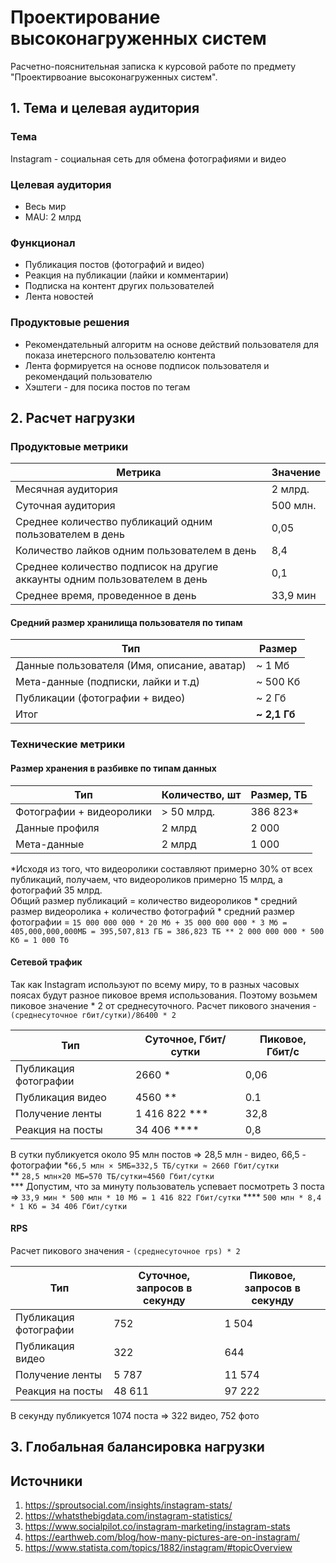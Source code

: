 # Проектирование высоконагруженных систем
Расчетно-пояснительная записка к курсовой работе по предмету "Проектирвоание высоконагруженных систем".  
## 1. Тема и целевая аудитория
### Тема
Instagram - социальная сеть для обмена фотографиями и видео
### Целевая аудитория
- Весь мир
- MAU: 2 млрд
### Функционал
- Публикация постов (фотографий и видео)
- Реакция на публикации (лайки и комментарии)
- Подписка на контент других пользователей
- Лента новостей
### Продуктовые решения
- Рекомендательный алгоритм на основе действий пользователя для показа инетерсного пользователю контента 
- Лента формируется на основе подписок пользователя и рекомендаций пользователю
- Хэштеги - для посика постов по тегам
## 2. Расчет нагрузки
### Продуктовые метрики
| Метрика                                                                   | Значение |
|---------------------------------------------------------------------------|----------|
| Месячная аудитория                                                        | 2 млрд.  |
| Суточная аудитория                                                        | 500 млн. |
| Среднее количество публикаций одним пользователем в день                  | 0,05     |
| Количество лайков одним пользователем в день                              | 8,4      |
| Среднее количество подписок на другие аккаунты одним пользователем в день | 0,1      |
| Среднее время, проведенное в день                                         | 33,9 мин |
#### Средний размер хранилища пользователя по типам
| Тип                                         | Размер       |
|---------------------------------------------|--------------|
| Данные пользователя (Имя, описание, аватар) | ~ 1 Мб       |
| Мета-данные (подписки, лайки и т.д)         | ~ 500 Кб     |
| Публикации (фотографии + видео)             | ~ 2 Гб       |
| Итог                                        | **~ 2,1 Гб** |
### Технические метрики
#### Размер хранения в разбивке по типам данных
| Тип                      | Количество, шт | Размер, ТБ |
|--------------------------|----------------|------------|
| Фотографии + видеоролики | > 50 млрд.     | 386 823*   |
| Данные профиля           | 2 млрд         | 2 000      |
| Мета-данные              | 2 млрд         | 1 000      |  

*Исходя из того, что видеоролики составляют примерно 30% от всех публикаций, получаем, что видеороликов примерно 15 млрд, а фотографий 35 млрд.   
Общий размер публикаций = количество видеороликов * средний размер видеоролика + количество фотографий * средний размер фотографии = `15 000 000 000 * 20 Мб + 35 000 000 000 * 3 Мб = 405,000,000,000МБ = 395,507,813 ГБ
= 386,823 ТБ
** 2 000 000 000 * 500 Kб = 1 000 Тб`
#### Сетевой трафик
Так как Instagram используют по всему миру, то в разных часовых поясах будут разное пиковое время использования. Поэтому возьмем пиковое значение * 2 от среднесуточного. 
Расчет пикового значения - `(среднесуточное гбит/сутки)/86400 * 2`

| Тип                   | Суточное, Гбит/сутки | Пиковое, Гбит/с |
|-----------------------|----------------------|-----------------|
| Публикация фотографии | 2660 *               | 0,06            | 
| Публикация видео      | 4560 **              | 0.1             |
| Получение ленты       | 1 416 822 ***        | 32,8            |
| Реакция на посты      | 34 406 ****          | 0,8             |
В сутки публикуется около 95 млн постов => 28,5 млн - видео, 66,5 - фотографии
*`66,5 млн × 5МБ=332,5 ТБ/сутки ≈ 2660 Гбит/сутки`  
** `28,5 млн×20 МБ=570 ТБ/сутки≈4560 Гбит/сутки`  
*** Допустим, что за минуту пользователь успевает посмотреть 3 поста => `33,9 мин * 500 млн * 10 Мб = 1 416 822 Гбит/сутки`
**** `500 млн * 8,4 * 1 Кб = 34 406 Гбит/сутки`
#### RPS
Расчет пикового значения - `(среднесуточное rps) * 2`

| Тип                    | Суточное, запросов в секунду | Пиковое, запросов в секунду |
|------------------------|------------------------------|-----------------------------|
| Публикация фотографии  | 752                          | 1 504                       | 
| Публикация видео       | 322                          | 644                         |
| Получение ленты        | 5 787                        | 11 574                      |
| Реакция на посты       | 48 611                       | 97 222                      |
В секунду публикуется 1074 поста => 322 видео, 752 фото

## 3. Глобальная балансировка нагрузки


## Источники
1. https://sproutsocial.com/insights/instagram-stats/
2. https://whatsthebigdata.com/instagram-statistics/
3. https://www.socialpilot.co/instagram-marketing/instagram-stats
4. https://earthweb.com/blog/how-many-pictures-are-on-instagram/
5. https://www.statista.com/topics/1882/instagram/#topicOverview